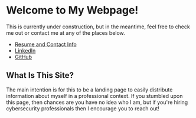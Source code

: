 # Welcome to My Webpage!
This is currently under construction, but in the meantime, feel free to check me out or contact me at any of the places below.

- [Resume and Contact Info](Hunter_Ver_Helst_Resume.pdf)
- [LinkedIn](https://www.linkedin.com/in/hunterverhelst/)
- [GitHub](https://github.com/hunterverhelst)

## What Is This Site?
The main intention is for this to be a landing page to easily distribute information about myself in a professional context. If you stumbled upon this page, then chances are you have no idea who I am, but if you're hiring cybersecurity professionals then I encourage you to reach out!


